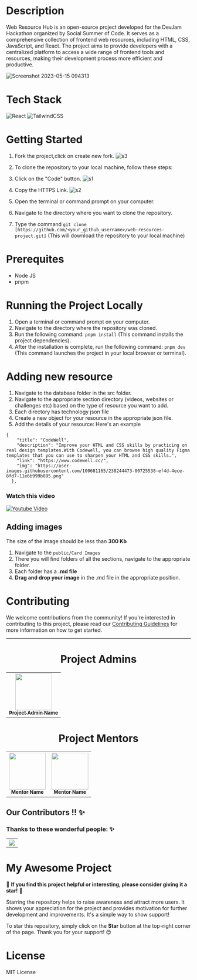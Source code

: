 # Description
Web Resource Hub is an open-source project developed for the DevJam Hackathon organized by Social Summer of Code. It serves as a comprehensive collection of frontend web resources, including HTML, CSS, JavaScript, and React. The project aims to provide developers with a centralized platform to access a wide range of frontend tools and resources, making their development process more efficient and productive.

![Screenshot 2023-05-15 094313](https://github.com/jayk-gupta/web-resources-project/assets/100681165/1f5db7da-e30c-4075-bab7-719cac80cae4)



# Tech Stack
![React](https://img.shields.io/badge/react-%2320232a.svg?style=for-the-badge&logo=react&logoColor=%2361DAFB)     ![TailwindCSS](https://img.shields.io/badge/tailwindcss-%2338B2AC.svg?style=for-the-badge&logo=tailwind-css&logoColor=white)

# Getting Started
1. Fork the project,click on create new fork.
![s3](https://github.com/jayk-gupta/web-resources-project/assets/100681165/b6fdab7f-61cd-48ba-9462-9ae89c50e4c6)

2. To clone the repository to your local machine, follow these steps:

1. Click on the "Code" button.
![s1](https://github.com/jayk-gupta/web-resources-project/assets/100681165/c6b5a565-212a-467a-a697-2106ba3911a4)

2. Copy the HTTPS Link.
![s2](https://github.com/jayk-gupta/web-resources-project/assets/100681165/a0193d9a-85bc-457f-9edc-d24b93ce9f9d)

4. Open the terminal or command prompt on your computer.

5. Navigate to the directory where you want to clone the repository.


6. Type the command `git clone [https://github.com/<your_github_username>/web-resources-project.git]` (This will download the repository to your local machine)

# Prerequites
  - Node JS
  -  pnpm

# Running the Project Locally
1. Open a terminal or command prompt on your computer.
2. Navigate to the directory where the repository was cloned.
3. Run the following command: `pnpm install` (This command installs the project dependencies).
4. After the installation is complete, run the following command: `pnpm dev` (This command launches the project in your local browser or terminal).

# Adding new resource 
1. Navigate to the database folder in the src folder.
2. Navigate to the appropriate section directory (videos, websites or challenges etc) based on the type of resource you want to add. 
3. Each directory has technology json file
3. Create a new object for your resource in the appropriate json file.
4. Add the details of your resource: Here's an example
```
{
    "title": "CodeWell",
    "description": "Improve your HTML and CSS skills by practicing on real design templates.With Codewell, you can browse high quality Figma templates that you can use to sharpen your HTML and CSS skills.",
    "link": "https://www.codewell.cc/",
    "img": "https://user-images.githubusercontent.com/100681165/238244473-00725538-ef4d-4ece-8fd7-11e6b999b895.png"
  },

```
### Watch this video 
[![Youtube Video](https://i.ytimg.com/vi/eRVFZDIWPj8/hqdefault.jpg?sqp=-oaymwE2CNACELwBSFXyq4qpAygIARUAAIhCGAFwAcABBvABAfgB_gmAAtAFigIMCAAQARhlIFUoVTAP&rs=AOn4CLCvHosmljs19P9PRHlDr7ule1T8AA)](https://www.youtube.com/watch?v=eRVFZDIWPj8)

## Adding images
The size of the image should be less than **300 Kb**
1. Navigate to the `public/Card Images`
3. There you will find folders of all the sections, navigate to the appropriate folder.
4. Each folder has a **.md file**
5. **Drag and drop your image** in the .md file in the appropriate position.

# Contributing
We welcome contributions from the community! If you're interested in contributing to this project, please read our [Contributing Guidelines](./CONTRIBUTING.md)
 for more information on how to get started.
 <hr>

<h1 align=center> Project Admins </h1>
<p align="center">
<table>
        <tr>
            <td align="center"><a href="https://github.com/github-username"><img alt=""
                        src="https://avatars.githubusercontent.com/u/100681165?v=4" width="100px;"><br><sub><b> Project Admin Name
                        </b></sub></a><br></td> </a></td>

</table>

<h1 align=center> Project Mentors </h1>
<p align="center">
<table>
        <tr>
            <td align="center"><a href="https://github.com/github-username"><img alt=""
                        src="https://avatars.githubusercontent.com/u/42708550?v=4" width="100px;"><br><sub><b> Mentor Name
                        </b></sub></a><br></td> </a></td>
            <td align="center"><a href="https://github.com/github-username"><img alt=""
                        src="https://avatars.githubusercontent.com/u/47475007?v=4" width="100px;"><br><sub><b> Mentor Name
                        </b></sub></a><br></td></a></td>
</table>

## Our Contributors  !! ✨
### Thanks to these wonderful people: ✨

<table>
	<tr>
		<td>
			<a href="https://github.com/jayk-gupta/web-resources-project/graphs/contributors">
  <img src="https://contrib.rocks/image?repo=jayk-gupta/web-resources-project" />

</a>
		</td>
	</tr>
</table>

 # My Awesome Project

🌟 **If you find this project helpful or interesting, please consider giving it a star!** 🌟

Starring the repository helps to raise awareness and attract more users. It shows your appreciation for the project and provides motivation for further development and improvements. It's a simple way to show support!

To star this repository, simply click on the **Star** button at the top-right corner of the page. Thank you for your support! 😊


# License
MIT License

